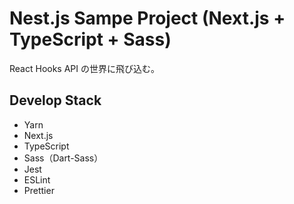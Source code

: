 # Nest.js Sampe Project (Next.js + TypeScript + Sass)

React Hooks API の世界に飛び込む。

## Develop Stack

- Yarn
- Next.js
- TypeScript
- Sass（Dart-Sass）
- Jest
- ESLint
- Prettier
